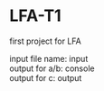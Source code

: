 # LFA-T1
first project for LFA

input file name: input  
output for a/b: console  
output for c: output  
